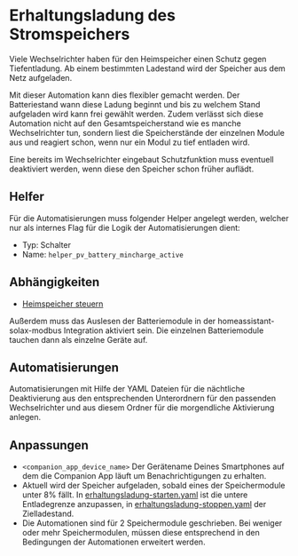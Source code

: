 # Erhaltungsladung des Stromspeichers

Viele Wechselrichter haben für den Heimspeicher einen Schutz gegen Tiefentladung. Ab einem bestimmten Ladestand wird der Speicher aus dem Netz aufgeladen.

Mit dieser Automation kann dies flexibler gemacht werden. Der Batteriestand wann diese Ladung beginnt und bis zu welchem Stand aufgeladen wird kann frei gewählt werden. Zudem verlässt sich diese Automation nicht auf den Gesamtspeicherstand wie es manche Wechselrichter tun, sondern liest die Speicherstände der einzelnen Module aus und reagiert schon, wenn nur ein Modul zu tief entladen wird.

Eine bereits im Wechselrichter eingebaut Schutzfunktion muss eventuell deaktiviert werden, wenn diese den Speicher schon früher auflädt.


## Helfer

Für die Automatisierungen muss folgender Helper angelegt werden, welcher nur als internes Flag für die Logik der Automatisierungen dient:

- Typ: Schalter
- Name:  `helper_pv_battery_mincharge_active`


## Abhängigkeiten

- [Heimspeicher steuern](../heimspeicher-steuern)

Außerdem muss das Auslesen der Batteriemodule in der homeassistant-solax-modbus Integration aktiviert sein. Die einzelnen Batteriemodule tauchen dann als einzelne Geräte auf.

## Automatisierungen

Automatisierungen mit Hilfe der YAML Dateien für die nächtliche Deaktivierung aus den entsprechenden Unterordnern für den passenden Wechselrichter und aus diesem Ordner für die morgendliche Aktivierung anlegen.


## Anpassungen

- `<companion_app_device_name>` Der Gerätename Deines Smartphones auf dem die Companion App läuft um Benachrichtigungen zu erhalten.
- Aktuell wird der Speicher aufgeladen, sobald eines der Speichermodule unter 8% fällt. In [erhaltungsladung-starten.yaml](./sofar-solar-HYD-x-KTL/erhaltungsladung-starten.yaml) ist die untere Entladegrenze anzupassen, in [erhaltungsladung-stoppen.yaml](./sofar-solar-HYD-x-KTL/erhaltungsladung-stoppen.yaml) der Zielladestand. 
- Die Automationen sind für 2 Speichermodule geschrieben. Bei weniger oder mehr Speichermodulen, müssen diese entsprechend in den Bedingungen der Automationen erweitert werden.
